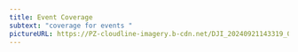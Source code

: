 ```yaml
---
title: Event Coverage
subtext: "coverage for events "
pictureURL: https://PZ-cloudline-imagery.b-cdn.net/DJI_20240921143319_0036_D-2.jpg
---
```


